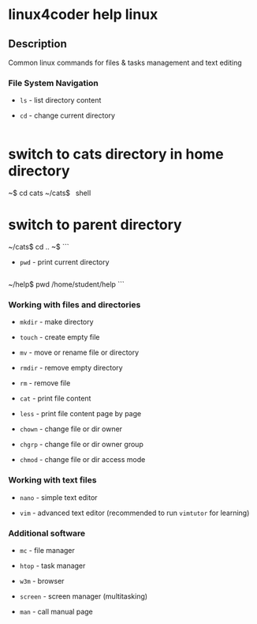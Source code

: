 # linux4coder help linux

## Description

Common linux commands for files & tasks management and text editing

### File System Navigation

* `ls` - list directory content

* `cd` - change current directory

	```shell
# switch to cats directory in home directory
~$ cd cats
~/cats$
	```
	```shell
# switch to parent directory
~/cats$ cd ..
~$
	```

* `pwd` - print current directory

	```shell
~/help$ pwd
/home/student/help
	```

### Working with files and directories

* `mkdir` - make directory

* `touch` - create empty file

* `mv` - move or rename file or directory

* `rmdir` - remove empty directory

* `rm` - remove file

* `cat` - print file content

* `less` - print file content page by page

* `chown` - change file or dir owner

* `chgrp` - change file or dir owner group

* `chmod` - change file or dir access mode

### Working with text files

* `nano` - simple text editor

* `vim` - advanced text editor (recommended to run `vimtutor` for learning)

### Additional software

* `mc` - file manager

* `htop` - task manager

* `w3m` - browser

* `screen` - screen manager (multitasking)

* `man` - call manual page
